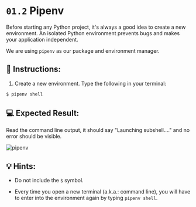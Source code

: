 # `01.2` Pipenv

Before starting any Python project, it's always a good idea to create a new environment. An isolated Python environment prevents bugs and makes your application independent.

We are using `pipenv` as our package and environment manager.

## 📝 Instructions:

1. Create a new environment. Type the following in your terminal:

```bash
$ pipenv shell
```

## 💻 Expected Result:

Read the command line output, it should say "Launching subshell...." and no error should be visible.

![pipenv](../../assets/pipenv.png)

## 💡 Hints:

+ Do not include the `$` symbol.

+ Every time you open a new terminal (a.k.a.: command line), you will have to enter into the environment again by typing `pipenv shell`.
